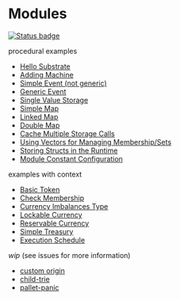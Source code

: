 # Modules
[![Status badge](https://github.com/4meta5/recipes/workflows/Test/badge.svg)](https://github.com/4meta5/recipes/actions?workflow=Test)

procedural examples
* [Hello Substrate](./hello-substrate)
* [Adding Machine](./adding-machine)
* [Simple Event (not generic)](./simple-event)
* [Generic Event](./generic-event)
* [Single Value Storage](./single-value)
* [Simple Map](./simple-map)
* [Linked Map](./linked-map)
* [Double Map](./double-map)
* [Cache Multiple Storage Calls](./storage-cache)
* [Using Vectors for Managing Membership/Sets](./vec-set)
* [Storing Structs in the Runtime](./struct-storage)
* [Module Constant Configuration](./module-constant-config)

examples with context
* [Basic Token](./token)
* [Check Membership](./check-membership)
* [Currency Imbalances Type](./currency-imbalances)
* [Lockable Currency](./lockable-currency)
* [Reservable Currency](./reservable-currency)
* [Simple Treasury](./treasury)
* [Execution Schedule](./execution-schedule)

*wip* (see issues for more information)
* [custom origin](./custom-origin)
* [child-trie](./child-trie)
* [pallet-panic](./pallet-panic)
